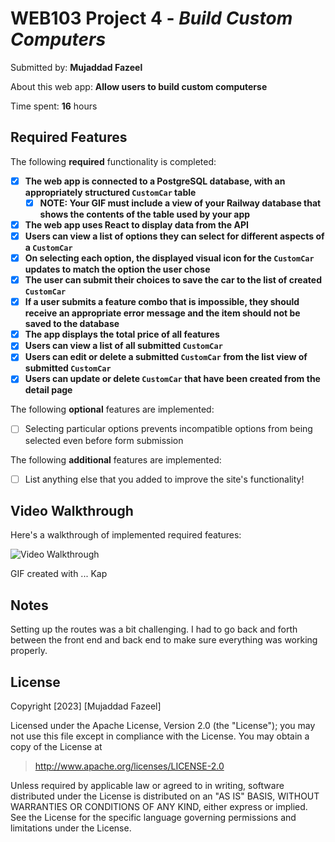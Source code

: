 # WEB103 Project 4 - *Build Custom Computers*

Submitted by: **Mujaddad Fazeel**

About this web app: **Allow users to build custom computerse**

Time spent: **16** hours

## Required Features

The following **required** functionality is completed:

<!-- Make sure to check off completed functionality below -->
- [x] **The web app is connected to a PostgreSQL database, with an appropriately structured `CustomCar` table**
  - [x] **NOTE: Your GIF must include a view of your Railway database that shows the contents of the table used by your app**
- [x] **The web app uses React to display data from the API**
- [x] **Users can view a list of options they can select for different aspects of a `CustomCar`**
- [x] **On selecting each option, the displayed visual icon for the `CustomCar` updates to match the option the user chose**
- [x] **The user can submit their choices to save the car to the list of created `CustomCar`**
- [x] **If a user submits a feature combo that is impossible, they should receive an appropriate error message and the item should not be saved to the database**
- [x] **The app displays the total price of all features**
- [x] **Users can view a list of all submitted `CustomCar`**
- [x] **Users can edit or delete a submitted `CustomCar` from the list view of submitted `CustomCar`**
- [x] **Users can update or delete `CustomCar` that have been created from the detail page**

The following **optional** features are implemented:

- [ ] Selecting particular options prevents incompatible options from being selected even before form submission

The following **additional** features are implemented:

- [ ] List anything else that you added to improve the site's functionality!

## Video Walkthrough

Here's a walkthrough of implemented required features:

<img src='gif.gif' title='Video Walkthrough' width='' alt='Video Walkthrough' />

<!-- Replace this with whatever GIF tool you used! -->
GIF created with ...  Kap
<!-- Recommended tools:
[Kap](https://getkap.co/) for macOS
[ScreenToGif](https://www.screentogif.com/) for Windows
[peek](https://github.com/phw/peek) for Linux. -->

## Notes

Setting up the routes was a bit challenging. I had to go back and forth between the front end and back end to make sure everything was working properly.

## License

Copyright [2023] [Mujaddad Fazeel]

Licensed under the Apache License, Version 2.0 (the "License"); you may not use this file except in compliance with the License. You may obtain a copy of the License at

> http://www.apache.org/licenses/LICENSE-2.0

Unless required by applicable law or agreed to in writing, software distributed under the License is distributed on an "AS IS" BASIS, WITHOUT WARRANTIES OR CONDITIONS OF ANY KIND, either express or implied. See the License for the specific language governing permissions and limitations under the License.
